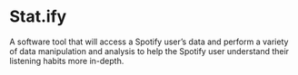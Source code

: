 # Stat.ify

 A software tool that will access a Spotify user’s data and perform a variety of data manipulation and analysis to help the Spotify user understand their listening habits more in-depth. 
